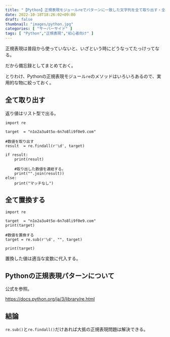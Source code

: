 ```yaml
---
title: "【Python】正規表現モジュールreでパターンに一致した文字列を全て取り出す・全て置換する"
date: 2022-10-18T18:26:02+09:00
draft: false
thumbnail: "images/python.jpg"
categories: [ "サーバーサイド" ]
tags: [ "Python","正規表現","初心者向け" ]
---
```



正規表現は普段から使っていないと、いざという時にどうなってたっけってなる。

だから備忘録としてまとめておく。

とりわけ、Pythonの正規表現モジュール`re`のメソッドはいろいろあるので、実用的な物に絞っておく。

## 全て取り出す

返り値はリスト型で出る。

    import re
    
    target  = "n1o2a3u4t5o-6n7o8li9f0e9.com"
    
    #数値を取り出す
    result  = re.findall(r'\d', target)
    
    if result:
        print(result)
    
        #取り出した数値を連結する。
        print("".join(result))
    else:
        print("マッチなし")
    

## 全て置換する

    import re
    
    target  = "n1o2a3u4t5o-6n7o8li9f0e9.com"
    print(target)
    
    #数値を置換する
    target = re.sub(r'\d', "", target)
    
    print(target)

置換した値は適当な変数に代入する。

## Pythonの正規表現パターンについて

公式を参照。

https://docs.python.org/ja/3/library/re.html


## 結論

`re.sub()`と`re.findall()`だけあれば大抵の正規表現問題は解決できる。


